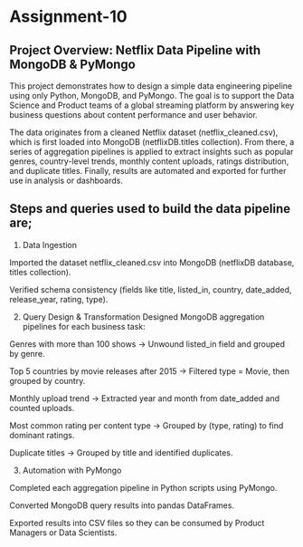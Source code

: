 # Assignment-10
## Project Overview: Netflix Data Pipeline with MongoDB & PyMongo
This project demonstrates how to design a simple data engineering pipeline using only Python, MongoDB, and PyMongo. 
The goal is to support the Data Science and Product teams of a global streaming platform by answering key business questions about content performance and user behavior.

The data originates from a cleaned Netflix dataset (netflix_cleaned.csv), which is first loaded into MongoDB (netflixDB.titles collection). 
From there, a series of aggregation pipelines is applied to extract insights such as popular genres, country-level trends, monthly content uploads, ratings distribution, and duplicate titles. Finally, results are automated and exported for further use in analysis or dashboards.
## Steps and queries used to build the data pipeline are;
1. Data Ingestion

Imported the dataset netflix_cleaned.csv into MongoDB (netflixDB database, titles collection).

Verified schema consistency (fields like title, listed_in, country, date_added, release_year, rating, type).

2. Query Design & Transformation
Designed MongoDB aggregation pipelines for each business task:

Genres with more than 100 shows → Unwound listed_in field and grouped by genre.

Top 5 countries by movie releases after 2015 → Filtered type = Movie, then grouped by country.

Monthly upload trend → Extracted year and month from date_added and counted uploads.

Most common rating per content type → Grouped by (type, rating) to find dominant ratings.

Duplicate titles → Grouped by title and identified duplicates.

3. Automation with PyMongo

Completed each aggregation pipeline in Python scripts using PyMongo.

Converted MongoDB query results into pandas DataFrames.

Exported results into CSV files so they can be consumed by Product Managers or Data Scientists.
